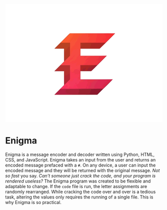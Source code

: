 ![](./assets/enigmalogo.gif)
# Enigma

Enigma is a message encoder and decoder written using Python, HTML, CSS, and JavaScript. Enigma takes an input from the user and returns an encoded message prefaced with a `#`. On any device, a user can input the encoded message and they will be returned with the original message. *Not so fast* you say. *Can't someone just crack the code, and your program is rendered useless?* The Enigma program was created to be flexible and adaptable to change. If the `code` file is run, the letter assignments are randomly rearranged. While cracking the code over and over is a tedious task, altering the values only requires the running of a single file. This is why Enigma is so practical.
